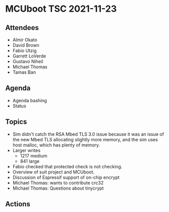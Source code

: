 # MCUboot TSC 2021-11-23

## Attendees

- Almir Okato
- David Brown
- Fabio Utzig
- Garrett LoVerde
- Gustavo Niheil
- Michael Thomas
- Tamas Ban

## Agenda

- Agenda bashing
- Status

## Topics

- Sim didn't catch the RSA Mbed TLS 3.0 issue because it was an issue
  of the new Mbed TLS allocating slightly more memory, and the sim
  uses host malloc, which has plenty of memory.
- Larger writes
  - 1217 medium
  - 841 large
- Fabio checked that protected check is not checking.
- Overview of suit project and MCUboot.
- Discussion of Espressif support of on-chip encrypt
- Michael Thomas: wants to contribute crc32
- Michael Thomas: Questions about tinycrypt

## Actions

